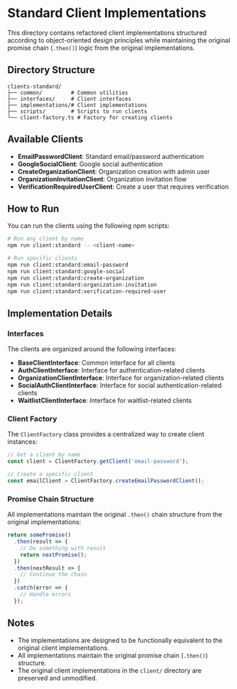 # Standard Client Implementations

This directory contains refactored client implementations structured according to object-oriented design principles while maintaining the original promise chain (`.then()`) logic from the original implementations.

## Directory Structure

```
clients-standard/
├── common/         # Common utilities
├── interfaces/     # Client interfaces
├── implementations/# Client implementations
├── scripts/        # Scripts to run clients
└── client-factory.ts # Factory for creating clients
```

## Available Clients

- **EmailPasswordClient**: Standard email/password authentication
- **GoogleSocialClient**: Google social authentication
- **CreateOrganizationClient**: Organization creation with admin user
- **OrganizationInvitationClient**: Organization invitation flow
- **VerificationRequiredUserClient**: Create a user that requires verification

## How to Run

You can run the clients using the following npm scripts:

```bash
# Run any client by name
npm run client:standard -- <client-name>

# Run specific clients
npm run client:standard:email-password
npm run client:standard:google-social
npm run client:standard:create-organization
npm run client:standard:organization-invitation
npm run client:standard:verification-required-user
```

## Implementation Details

### Interfaces

The clients are organized around the following interfaces:

- **BaseClientInterface**: Common interface for all clients
- **AuthClientInterface**: Interface for authentication-related clients
- **OrganizationClientInterface**: Interface for organization-related clients
- **SocialAuthClientInterface**: Interface for social authentication-related clients
- **WaitlistClientInterface**: Interface for waitlist-related clients

### Client Factory

The `ClientFactory` class provides a centralized way to create client instances:

```typescript
// Get a client by name
const client = ClientFactory.getClient('email-password');

// Create a specific client
const emailClient = ClientFactory.createEmailPasswordClient();
```

### Promise Chain Structure

All implementations maintain the original `.then()` chain structure from the original implementations:

```typescript
return somePromise()
  .then(result => {
    // Do something with result
    return nextPromise();
  })
  .then(nextResult => {
    // Continue the chain
  })
  .catch(error => {
    // Handle errors
  });
```

## Notes

- The implementations are designed to be functionally equivalent to the original client implementations.
- All implementations maintain the original promise chain (`.then()`) structure.
- The original client implementations in the `client/` directory are preserved and unmodified. 